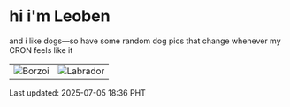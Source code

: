 # hi i'm Leoben

and i like dogs—so have some random dog pics that change whenever my CRON feels like it

|  |  |
|--------|----------|
| ![Borzoi](https://random-dog-vercel.vercel.app/api/random-borzoi?v=1751711816) | ![Labrador](https://random-dog-vercel.vercel.app/api/random-labrador?v=1751711816) |

Last updated: 2025-07-05 18:36 PHT
